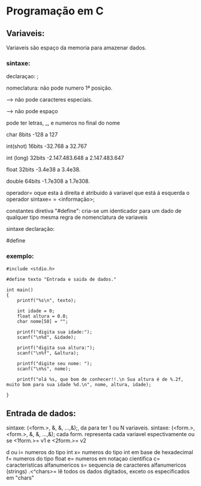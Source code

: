 # Programação em C

## Variaveis:

Variaveis são espaço da memoria para amazenar dados.

### sintaxe:
declaraçao: <tipo><nome>;

nomeclatura: não pode numero 1ª posição.

--> não pode caracteres especiais.

--> não pode espaço

pode ter letras, _, e numeros no final do nome

char 8bits  -128 a 127

int(shot) 16bits  -32.768 a 32.767

int (long) 32bits -2.147.483.648 a 2.147.483.647

float 32bits -3.4e38 a 3.4e38.

double 64bits -1.7e308 a 1.7e308.


operador= oque esta á direita é atribuido á variavel que está á esquerda o operador
sintaxe= <variavel> = <informação>;

constantes diretiva "#define": cria-se um identicador para um dado de qualquer tipo
mesma regra de nomenclatura de variaveis

sintaxe declaração:

#define <nome> <valor>

### exemplo:

    #include <stdio.h>

    #define texto "Entrada e saida de dados."

    int main()
    {
        printf("%s\n", texto);

        int idade = 0;
        float altura = 0.0;
        char nome[50] = "";

        printf("digita sua idade:");
        scanf("\n%d", &idade);

        printf("digita sua altura:");
        scanf("\n%f", &altura);

        printf("digite seu nome: ");
        scanf("\n%s", nome);

        printf("olá %s, que bom de conhecer!!.\n Sua altura é de %.2f, muito bom para sua idade %d.\n", nome, altura, idade);
        
    }



## Entrada de dados:

sintaxe: (<form.>, &<v1>, &<v2>, ...,&<vN>);, da para ter 1 ou N variaveis.
sintaxe: (<form.>, <form.>, &<v1>, &<v2>, ...,&<vN>); cada form. representa cada variavel espectivamente ou se <1form.>= v1 e
<2form.>= v2

d ou i= numeros do tipo int
x= numeros do tipo int em base de hexadecimal
f= numeros do tipo float
e= numeros em notaçao cientifica
c= caracteristicas alfanumericos
s= sequencia de caracteres alfanumericos (strings)
.<^chars>= lê todos os dados digitados, exceto os especificados em "chars"

